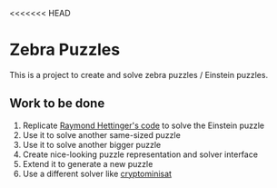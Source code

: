 <<<<<<< HEAD
# Zebra Puzzles
This is a project to create and solve zebra puzzles / Einstein puzzles.

## Work to be done
1. Replicate [Raymond Hettinger's code](https://rhettinger.github.io/einstein.html#einstein-puzzle) to solve the Einstein puzzle
1. Use it to solve another same-sized puzzle
1. Use it to solve another bigger puzzle
1. Create nice-looking puzzle representation and solver interface
1. Extend it to generate a new puzzle
1. Use a different solver like [cryptominisat](https://github.com/msoos/cryptominisat)


